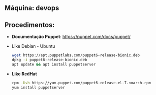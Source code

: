 Máquina: devops
---------------

Procedimentos: 
--------------

* **Documentação Puppet**: https://puppet.com/docs/puppet/

* Like Debian - Ubuntu
  ```bash
  wget https://apt.puppetlabs.com/puppet6-release-bionic.deb
  dpkg -i puppet6-release-bionic.deb
  apt update && apt install puppetserver	
  ```

* **Like RedHat**
  ```bash
  rpm -Uvh https://yum.puppet.com/puppet6-release-el-7.noarch.rpm
  yum install puppetserver	
  ```


